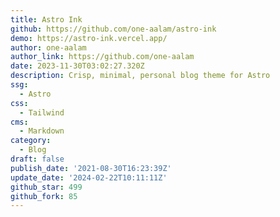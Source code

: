 ```yaml
---
title: Astro Ink
github: https://github.com/one-aalam/astro-ink
demo: https://astro-ink.vercel.app/
author: one-aalam
author_link: https://github.com/one-aalam
date: 2023-11-30T03:02:27.320Z
description: Crisp, minimal, personal blog theme for Astro
ssg:
  - Astro
css:
  - Tailwind
cms:
  - Markdown
category:
  - Blog
draft: false
publish_date: '2021-08-30T16:23:39Z'
update_date: '2024-02-22T10:11:11Z'
github_star: 499
github_fork: 85
---
```

